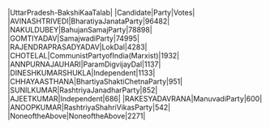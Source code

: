  
|UttarPradesh-BakshiKaaTalab|
|Candidate|Party|Votes|
|AVINASHTRIVEDI|BharatiyaJanataParty|96482|
|NAKULDUBEY|BahujanSamajParty|78898|
|GOMTIYADAV|SamajwadiParty|74995|
|RAJENDRAPRASADYADAV|LokDal|4283|
|CHOTELAL|CommunistPartyofIndia(Marxist)|1932|
|ANNPURNAJAUHARI|ParamDigvijayDal|1137|
|DINESHKUMARSHUKLA|Independent|1133|
|CHHAYAASTHANA|BhartiyaShaktiChetnaParty|951|
|SUNILKUMAR|RashtriyaJanadharParty|852|
|AJEETKUMAR|Independent|686|
|RAKESYADAVRANA|ManuvadiParty|600|
|ANOOPKUMAR|RashtriyaShahriVikasParty|542|
|NoneoftheAbove|NoneoftheAbove|2271|
